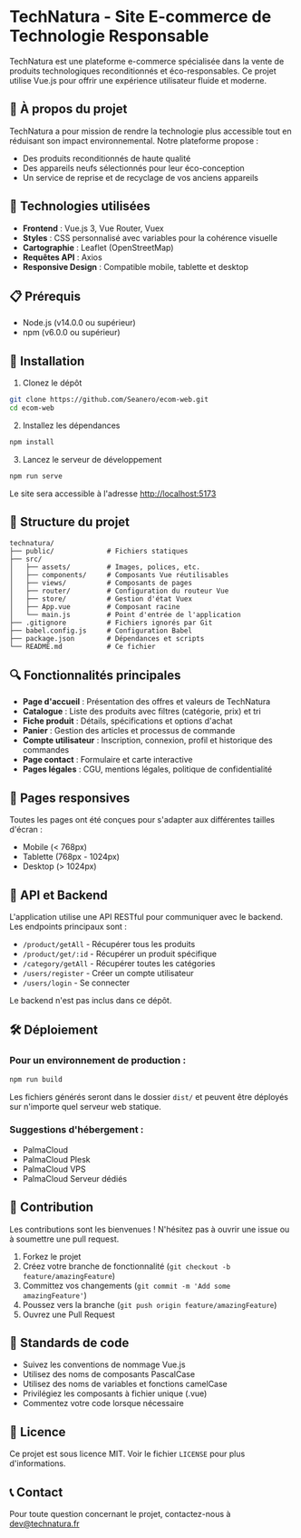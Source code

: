 # TechNatura - Site E-commerce de Technologie Responsable

TechNatura est une plateforme e-commerce spécialisée dans la vente de produits technologiques reconditionnés et éco-responsables. Ce projet utilise Vue.js pour offrir une expérience utilisateur fluide et moderne.

## 🌱 À propos du projet

TechNatura a pour mission de rendre la technologie plus accessible tout en réduisant son impact environnemental. Notre plateforme propose :
- Des produits reconditionnés de haute qualité
- Des appareils neufs sélectionnés pour leur éco-conception
- Un service de reprise et de recyclage de vos anciens appareils

## 🚀 Technologies utilisées

- **Frontend** : Vue.js 3, Vue Router, Vuex
- **Styles** : CSS personnalisé avec variables pour la cohérence visuelle
- **Cartographie** : Leaflet (OpenStreetMap)
- **Requêtes API** : Axios
- **Responsive Design** : Compatible mobile, tablette et desktop

## 📋 Prérequis

- Node.js (v14.0.0 ou supérieur)
- npm (v6.0.0 ou supérieur)

## 🔧 Installation

1. Clonez le dépôt
```bash
git clone https://github.com/Seanero/ecom-web.git
cd ecom-web
```

2. Installez les dépendances
```bash
npm install
```

3. Lancez le serveur de développement
```bash
npm run serve
```

Le site sera accessible à l'adresse [http://localhost:5173](http://localhost:5173)

## 📁 Structure du projet

```
technatura/
├── public/             # Fichiers statiques
├── src/
│   ├── assets/         # Images, polices, etc.
│   ├── components/     # Composants Vue réutilisables
│   ├── views/          # Composants de pages
│   ├── router/         # Configuration du routeur Vue
│   ├── store/          # Gestion d'état Vuex
│   ├── App.vue         # Composant racine
│   └── main.js         # Point d'entrée de l'application
├── .gitignore          # Fichiers ignorés par Git
├── babel.config.js     # Configuration Babel
├── package.json        # Dépendances et scripts
└── README.md           # Ce fichier
```

## 🔍 Fonctionnalités principales

- **Page d'accueil** : Présentation des offres et valeurs de TechNatura
- **Catalogue** : Liste des produits avec filtres (catégorie, prix) et tri
- **Fiche produit** : Détails, spécifications et options d'achat
- **Panier** : Gestion des articles et processus de commande
- **Compte utilisateur** : Inscription, connexion, profil et historique des commandes
- **Page contact** : Formulaire et carte interactive
- **Pages légales** : CGU, mentions légales, politique de confidentialité

## 📱 Pages responsives

Toutes les pages ont été conçues pour s'adapter aux différentes tailles d'écran :
- Mobile (< 768px)
- Tablette (768px - 1024px)
- Desktop (> 1024px)

## 🔄 API et Backend

L'application utilise une API RESTful pour communiquer avec le backend. Les endpoints principaux sont :

- `/product/getAll` - Récupérer tous les produits
- `/product/get/:id` - Récupérer un produit spécifique
- `/category/getAll` - Récupérer toutes les catégories
- `/users/register` - Créer un compte utilisateur
- `/users/login` - Se connecter

Le backend n'est pas inclus dans ce dépôt.

## 🛠️ Déploiement

### Pour un environnement de production :

```bash
npm run build
```

Les fichiers générés seront dans le dossier `dist/` et peuvent être déployés sur n'importe quel serveur web statique.

### Suggestions d'hébergement :
- PalmaCloud
- PalmaCloud Plesk
- PalmaCloud VPS
- PalmaCloud Serveur dédiés

## 🤝 Contribution

Les contributions sont les bienvenues ! N'hésitez pas à ouvrir une issue ou à soumettre une pull request.

1. Forkez le projet
2. Créez votre branche de fonctionnalité (`git checkout -b feature/amazingFeature`)
3. Committez vos changements (`git commit -m 'Add some amazingFeature'`)
4. Poussez vers la branche (`git push origin feature/amazingFeature`)
5. Ouvrez une Pull Request

## 📝 Standards de code

- Suivez les conventions de nommage Vue.js
- Utilisez des noms de composants PascalCase
- Utilisez des noms de variables et fonctions camelCase
- Privilégiez les composants à fichier unique (.vue)
- Commentez votre code lorsque nécessaire

## 📄 Licence

Ce projet est sous licence MIT. Voir le fichier `LICENSE` pour plus d'informations.

## 📞 Contact

Pour toute question concernant le projet, contactez-nous à dev@technatura.fr
